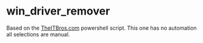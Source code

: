 # win_driver_remover

Based on the [TheITBros.com](https://theitbros.com/remove-old-unused-drivers-using-powershell/) powershell script. 
This one has no automation all selections are manual. 
